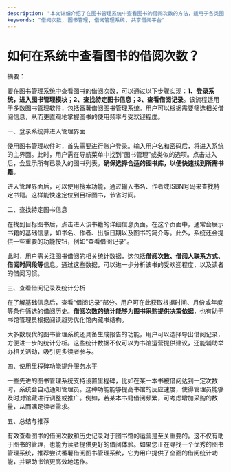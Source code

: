 ```yaml
---
description: "本文详细介绍了在图书管理系统中查看图书的借阅次数的方法，适用于各类图书馆和书馆。"
keywords: "借阅次数, 图书管理, 借阅管理系统, 共享借阅平台"
---
```

# 如何在系统中查看图书的借阅次数？

摘要：

要在图书管理系统中查看图书的借阅次数，可以通过以下步骤实现：**1、登录系统，进入图书管理模块；2、查找特定图书信息；3、查看借阅记录**。该流程适用于多数图书管理软件，包括番薯借阅图书管理系统。用户可以根据需要筛选相关借阅信息，从而更直观地掌握图书的使用频率与受欢迎程度。

一、登录系统并进入管理界面

使用图书管理软件时，首先需要进行账户登录。输入用户名和密码后，将进入系统的主界面。此时，用户需在导航菜单中找到“图书管理”或类似的选项。点击进入后，会显示所有已录入的图书列表。**确保选择合适的图书库，以便快速找到所需书籍**。

进入管理界面后，可以使用搜索功能，通过输入书名、作者或ISBN号码来查找特定书籍。这样能快速定位到目标图书，节省时间。

二、查找特定图书信息

在找到目标图书后，点击进入该书籍的详细信息页面。在这个页面中，通常会展示书籍的基础信息，如书名、作者、出版日期以及图书的简介等。此外，系统还会提供一些重要的功能按钮，例如“查看借阅记录”。

此时，用户需关注图书借阅的相关统计数据，这包括**借阅次数、借阅人联系方式、借阅时间段等**信息。通过这些数据，可以进一步分析该书的受欢迎程度，以及读者的借阅习惯。

三、查看借阅记录及统计分析

在了解基础信息后，查看“借阅记录”部分。用户可在此获取根据时间、月份或年度等条件筛选的借阅历史。**借阅次数的统计能够为图书采购提供决策依据**，也有助于书馆管理员根据阅读趋势优化馆内藏书结构。

大多数现代的图书管理系统还具备生成报告的功能，用户可以选择导出借阅记录，方便进一步的统计分析。这些统计数据不仅可以为书馆运营提供建议，还能辅助举办相关活动，吸引更多读者参与。

四、使用里程碑功能提升服务水平

一些先进的图书管理系统支持设置里程碑，比如在某一本书被借阅达到一定次数时，系统会自动通知管理员。这种功能能够提高书馆的反应速度，使得管理员能够及时对馆藏进行调整或推广。例如，若某本书籍借阅频繁，可考虑增加采购的数量，从而满足读者需求。

五、总结与推荐

有效查看图书的借阅次数和历史记录对于图书馆的运营是至关重要的。这不仅有助于图书的管理，也能为读者提供更好的借阅体验。如果您正在寻找一个优秀的图书管理系统，推荐尝试番薯借阅图书管理系统，它为用户提供了全面的借阅统计功能，并帮助书馆更高效地运作。
